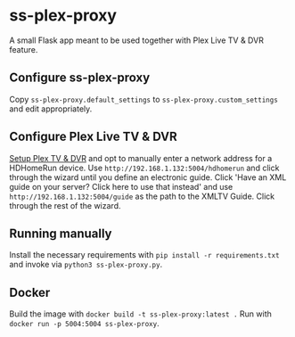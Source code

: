 # ss-plex-proxy
A small Flask app meant to be used together with Plex Live TV & DVR feature.
## Configure ss-plex-proxy
Copy `ss-plex-proxy.default_settings` to `ss-plex-proxy.custom_settings` and edit appropriately.
## Configure Plex Live TV & DVR
[Setup Plex TV & DVR](https://support.plex.tv/articles/225877347-live-tv-dvr/) and opt to manually enter a network address for a HDHomeRun device. Use `http://192.168.1.132:5004/hdhomerun` and click through the wizard until you define an electronic guide. Click 'Have an XML guide on your server? Click here to use that instead' and use `http://192.168.1.132:5004/guide` as the path to the XMLTV Guide. Click through the rest of the wizard.
## Running manually
Install the necessary requirements with `pip install -r requirements.txt` and invoke via `python3 ss-plex-proxy.py`.
## Docker
Build the image with `docker build -t ss-plex-proxy:latest .` Run with `docker run -p 5004:5004 ss-plex-proxy`. 
